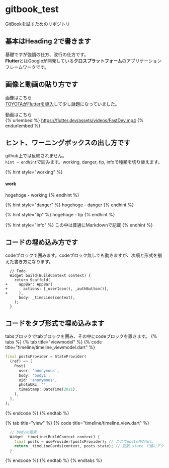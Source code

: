 # gitbook_test
GitBookを試すためのリポジトリ


## 基本はHeading 2で書きます

基礎ですが強調の仕方、改行の仕方です。  
**Flutter**とはGoogleが開発している**クロスプラットフォーム**のアプリケーションフレームワークです。

## 画像と動画の貼り方です
画像はこちら  
[TOYOTAがFlutterを導入](https://techplay.jp/column/1516)して少し話題になっていました。

動画はこちら  
{% urlembed %}
https://flutter.dev/assets/videos/FastDev.mp4
{% endurlembed %}

## ヒント、ワーニングボックスの出し方です
github上では反映されません。  
`hint ~ endhint`で囲みます。working, danger, tip, infoで種類を切り替えます。

{% hint style="working" %}
#### work
hogehoge - working
{% endhint %}

{% hint style="danger" %}
hogehoge - danger
{% endhint %}

{% hint style="tip" %}
hogehoge - tip
{% endhint %}

{% hint style="info" %}
この中は普通にMarkdownで記載
{% endhint %}

## コードの埋め込み方です
codeブロックで囲みます。codeブロック無しでも動きますが、次項と形式を揃えた書き方になります。  

```
  // Todo
  Widget build(BuildContext context) {
    return Scaffold(
+     appBar: AppBar(
+       actions: [_userIcon(), _authButton()],
+     ),
      body: _timeLine(context),
    );
  }
```

## コードをタブ形式で埋め込みます
tabsブロックでtabブロックを囲み、その中にcodeブロックを置きます。
{% tabs %}
{% tab title="viewmodel" %}
{% code title="timeline/timeline_viewmodel.dart" %}
```dart
final postsProvider = StateProvider(
  (ref) => [
    Post(
      user: 'anonymous',
      body: 'body1',
      uid: 'anonymous',
      photoURL: '',
      timeStamp: DateTime(2021),
    ),
  ],
);
```
{% endcode %}
{% endtab %}

{% tab title="view" %}
{% code title="timeline/timeline_view.dart" %}
```dart
  // bodyの要素
  Widget _timeLine(BuildContext context) {
    final posts = useProvider(postsProvider); // ここでposts呼び出し
    return _timeLineCards(context, posts.state); // 変数.state で値にアクセスできる
  }
```
{% endcode %}
{% endtab %}
{% endtabs %}
